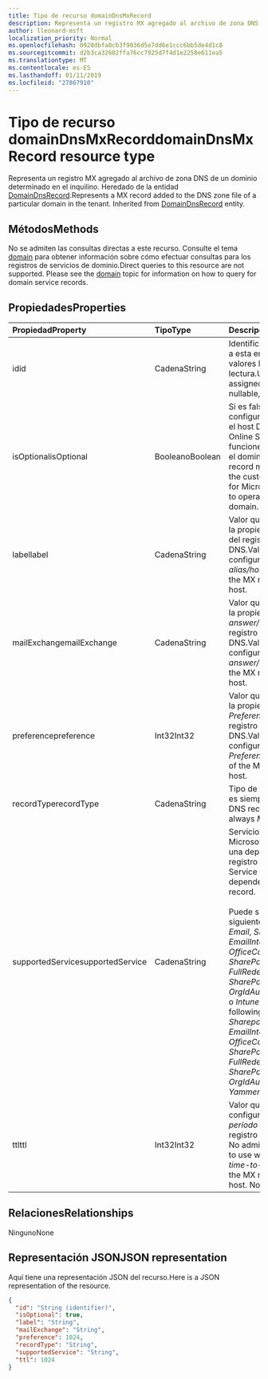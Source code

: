 ```yaml
---
title: Tipo de recurso domainDnsMxRecord
description: Representa un registro MX agregado al archivo de zona DNS de un dominio determinado en el inquilino. Heredado de la entidad DomainDnsRecord.
author: lleonard-msft
localization_priority: Normal
ms.openlocfilehash: 0928dbfa0cb3f9036d5e7dd6e1ccc6bb5de4d1c8
ms.sourcegitcommit: d2b3ca32602ffa76cc7925d7f4d1e2258e611ea5
ms.translationtype: MT
ms.contentlocale: es-ES
ms.lasthandoff: 01/11/2019
ms.locfileid: "27867910"
---
```

# <a name="domaindnsmxrecord-resource-type"></a><span data-ttu-id="44a7b-104">Tipo de recurso domainDnsMxRecord</span><span class="sxs-lookup"><span data-stu-id="44a7b-104">domainDnsMxRecord resource type</span></span>

<span data-ttu-id="44a7b-p102">Representa un registro MX agregado al archivo de zona DNS de un dominio determinado en el inquilino. Heredado de la entidad [DomainDnsRecord](domaindnsrecord.md).</span><span class="sxs-lookup"><span data-stu-id="44a7b-p102">Represents a MX record added to the DNS zone file of a particular domain in the tenant. Inherited from [DomainDnsRecord](domaindnsrecord.md) entity.</span></span>

## <a name="methods"></a><span data-ttu-id="44a7b-107">Métodos</span><span class="sxs-lookup"><span data-stu-id="44a7b-107">Methods</span></span>
<span data-ttu-id="44a7b-p103">No se admiten las consultas directas a este recurso. Consulte el tema [domain](domain.md) para obtener información sobre cómo efectuar consultas para los registros de servicios de dominio.</span><span class="sxs-lookup"><span data-stu-id="44a7b-p103">Direct queries to this resource are not supported. Please see the [domain](domain.md) topic for information on how to query for domain service records.</span></span>

## <a name="properties"></a><span data-ttu-id="44a7b-110">Propiedades</span><span class="sxs-lookup"><span data-stu-id="44a7b-110">Properties</span></span>
| <span data-ttu-id="44a7b-111">Propiedad</span><span class="sxs-lookup"><span data-stu-id="44a7b-111">Property</span></span>     | <span data-ttu-id="44a7b-112">Tipo</span><span class="sxs-lookup"><span data-stu-id="44a7b-112">Type</span></span>   |<span data-ttu-id="44a7b-113">Descripción</span><span class="sxs-lookup"><span data-stu-id="44a7b-113">Description</span></span>|
|:---------------|:--------|:----------|
|<span data-ttu-id="44a7b-114">id</span><span class="sxs-lookup"><span data-stu-id="44a7b-114">id</span></span>|<span data-ttu-id="44a7b-115">Cadena</span><span class="sxs-lookup"><span data-stu-id="44a7b-115">String</span></span>| <span data-ttu-id="44a7b-p104">Identificador único asignado a esta entidad. No admite valores NULL, solo lectura.</span><span class="sxs-lookup"><span data-stu-id="44a7b-p104">Unique identifier assigned to this entity. Not nullable, Read-only.</span></span>|
|<span data-ttu-id="44a7b-118">isOptional</span><span class="sxs-lookup"><span data-stu-id="44a7b-118">isOptional</span></span>|<span data-ttu-id="44a7b-119">Booleano</span><span class="sxs-lookup"><span data-stu-id="44a7b-119">Boolean</span></span>| <span data-ttu-id="44a7b-120">Si es false, el cliente debe configurar el registro MX en el host DNS de Microsoft Online Services para que funcione correctamente con el dominio.</span><span class="sxs-lookup"><span data-stu-id="44a7b-120">If false, the MX record must be configured by the customer at the DNS host for Microsoft Online Services to operate correctly with the domain.</span></span> |
|<span data-ttu-id="44a7b-121">label</span><span class="sxs-lookup"><span data-stu-id="44a7b-121">label</span></span>|<span data-ttu-id="44a7b-122">Cadena</span><span class="sxs-lookup"><span data-stu-id="44a7b-122">String</span></span>| <span data-ttu-id="44a7b-123">Valor que se usa al configurar la propiedad *alias/host/name* del registro MX en el host DNS.</span><span class="sxs-lookup"><span data-stu-id="44a7b-123">Value used when configuring the *alias/host/name* property of the MX record at the DNS host.</span></span> |
|<span data-ttu-id="44a7b-124">mailExchange</span><span class="sxs-lookup"><span data-stu-id="44a7b-124">mailExchange</span></span>|<span data-ttu-id="44a7b-125">Cadena</span><span class="sxs-lookup"><span data-stu-id="44a7b-125">String</span></span>| <span data-ttu-id="44a7b-126">Valor que se usa al configurar la propiedad *answer/destination/value* del registro MX en el host DNS.</span><span class="sxs-lookup"><span data-stu-id="44a7b-126">Value used when configuring the *answer/destination/value* of the MX record at the DNS host.</span></span>|
|<span data-ttu-id="44a7b-127">preference</span><span class="sxs-lookup"><span data-stu-id="44a7b-127">preference</span></span>|<span data-ttu-id="44a7b-128">Int32</span><span class="sxs-lookup"><span data-stu-id="44a7b-128">Int32</span></span>| <span data-ttu-id="44a7b-129">Valor que se usa al configurar la propiedad *Preference/Priority* del registro MX en el host DNS.</span><span class="sxs-lookup"><span data-stu-id="44a7b-129">Value used when configuring the *Preference/Priority* property of the MX record at the DNS host.</span></span> |
|<span data-ttu-id="44a7b-130">recordType</span><span class="sxs-lookup"><span data-stu-id="44a7b-130">recordType</span></span>|<span data-ttu-id="44a7b-131">Cadena</span><span class="sxs-lookup"><span data-stu-id="44a7b-131">String</span></span>| <span data-ttu-id="44a7b-p105">Tipo de registro DNS. El valor es siempre *Mx*. Clave</span><span class="sxs-lookup"><span data-stu-id="44a7b-p105">Type of DNS record. The value is always *Mx*. Key</span></span> |
|<span data-ttu-id="44a7b-135">supportedService</span><span class="sxs-lookup"><span data-stu-id="44a7b-135">supportedService</span></span>|<span data-ttu-id="44a7b-136">Cadena</span><span class="sxs-lookup"><span data-stu-id="44a7b-136">String</span></span>| <span data-ttu-id="44a7b-137">Servicio o función de Microsoft Online que tiene una dependencia en el registro MX.</span><span class="sxs-lookup"><span data-stu-id="44a7b-137">Microsoft Online Service or feature that has a dependency on this MX record.</span></span></br></br><span data-ttu-id="44a7b-138">Puede ser uno de los siguientes valores: **null**, *Email*, *Sharepoint*, *EmailInternalRelayOnly*, *OfficeCommunicationsOnline*, *SharePointDefaultDomain*, *FullRedelegation*, *SharePointPublic*, *OrgIdAuthentication*, *Yammer* o *Intune*</span><span class="sxs-lookup"><span data-stu-id="44a7b-138">Can be one of the following values: **null**, *Email*, *Sharepoint*, *EmailInternalRelayOnly*, *OfficeCommunicationsOnline*, *SharePointDefaultDomain*, *FullRedelegation*, *SharePointPublic*, *OrgIdAuthentication*, *Yammer*, *Intune*</span></span> |
|<span data-ttu-id="44a7b-139">ttl</span><span class="sxs-lookup"><span data-stu-id="44a7b-139">ttl</span></span>|<span data-ttu-id="44a7b-140">Int32</span><span class="sxs-lookup"><span data-stu-id="44a7b-140">Int32</span></span>| <span data-ttu-id="44a7b-p106">Valor que se debe usar al configurar la propiedad de *período de vida (ttl)* del registro MX en el host DNS. No admite valores NULL</span><span class="sxs-lookup"><span data-stu-id="44a7b-p106">Value to use when configuring the *time-to-live (ttl)* property of the MX record at the DNS host. Not nullable</span></span> |

## <a name="relationships"></a><span data-ttu-id="44a7b-143">Relaciones</span><span class="sxs-lookup"><span data-stu-id="44a7b-143">Relationships</span></span>
<span data-ttu-id="44a7b-144">Ninguno</span><span class="sxs-lookup"><span data-stu-id="44a7b-144">None</span></span>

## <a name="json-representation"></a><span data-ttu-id="44a7b-145">Representación JSON</span><span class="sxs-lookup"><span data-stu-id="44a7b-145">JSON representation</span></span>
<span data-ttu-id="44a7b-146">Aquí tiene una representación JSON del recurso.</span><span class="sxs-lookup"><span data-stu-id="44a7b-146">Here is a JSON representation of the resource.</span></span>

<!-- {
  "blockType": "resource",
  "baseType": "microsoft.graph.domainDnsRecord",
  "optionalProperties": [

  ],
  "@odata.type": "microsoft.graph.domainDnsMxRecord"
}-->

```json
{
  "id": "String (identifier)",
  "isOptional": true,
  "label": "String",
  "mailExchange": "String",
  "preference": 1024,
  "recordType": "String",
  "supportedService": "String",
  "ttl": 1024
}

```

<!-- uuid: 8fcb5dbc-d5aa-4681-8e31-b001d5168d79
2015-10-25 14:57:30 UTC -->
<!-- {
  "type": "#page.annotation",
  "description": "domainDnsMxRecord resource",
  "keywords": "",
  "section": "documentation",
  "tocPath": ""
}-->
